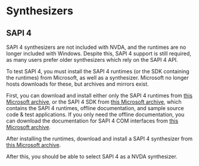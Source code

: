 # Synthesizers

## SAPI 4

SAPI 4 synthesizers are not included with NVDA, and the runtimes are no longer included with Windows.
Despite this, SAPI 4 support is still required, as many users prefer older synthesizers which rely on the SAPI 4 API.

To test SAPI 4, you must install the SAPI 4 runtimes (or the SDK containing the runtimes) from Microsoft, as well as a synthesizer.
Microsoft no longer hosts downloads for these, but archives and mirrors exist.

First, you can download and install either only the SAPI 4 runtimes from [this Microsoft archive](http://web.archive.org/web/20150910165037/http://activex.microsoft.com/activex/controls/sapi/spchapi.exe), or the SAPI 4 SDK from [this Microsoft archive](https://web.archive.org/web/20030203082745/http://download.microsoft.com/download/speechSDK/Install/4.0a/WIN98/EN-US/SAPI4SDK.exe), which contains the SAPI 4 runtimes, offline documentation, and sample source code & test applications.
If you only need the offline documentation, you can download the documentation for SAPI 4 COM interfaces from [this Microsoft archive](https://web.archive.org/web/19990418101425/http://www.microsoft.com/iit/onlineDocs/speechsdk4-com.chm).

After installing the runtimes, download and install a SAPI 4 synthesizer from [this Microsoft archive](http://web.archive.org/web/20150910005021if_/http://activex.microsoft.com/activex/controls/agent2/tv_enua.exe).

After this, you should be able to select SAPI 4 as a NVDA synthesizer.
